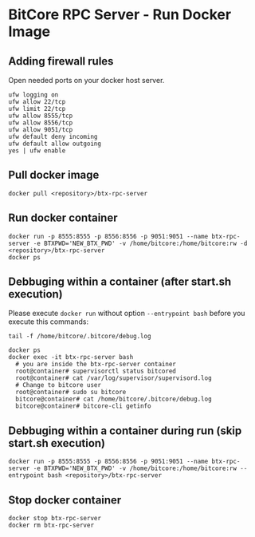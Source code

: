 # BitCore RPC Server - Run Docker Image

## Adding firewall rules
Open needed ports on your docker host server.
```
ufw logging on
ufw allow 22/tcp
ufw limit 22/tcp
ufw allow 8555/tcp
ufw allow 8556/tcp
ufw allow 9051/tcp
ufw default deny incoming 
ufw default allow outgoing 
yes | ufw enable
```

## Pull docker image
```
docker pull <repository>/btx-rpc-server
```

## Run docker container
```
docker run -p 8555:8555 -p 8556:8556 -p 9051:9051 --name btx-rpc-server -e BTXPWD='NEW_BTX_PWD' -v /home/bitcore:/home/bitcore:rw -d <repository>/btx-rpc-server
docker ps
```

## Debbuging within a container (after start.sh execution)
Please execute ```docker run``` without option ```--entrypoint bash``` before you execute this commands:
```
tail -f /home/bitcore/.bitcore/debug.log

docker ps
docker exec -it btx-rpc-server bash
  # you are inside the btx-rpc-server container
  root@container# supervisorctl status bitcored
  root@container# cat /var/log/supervisor/supervisord.log
  # Change to bitcore user
  root@container# sudo su bitcore
  bitcore@container# cat /home/bitcore/.bitcore/debug.log
  bitcore@container# bitcore-cli getinfo
```

## Debbuging within a container during run (skip start.sh execution)
```
docker run -p 8555:8555 -p 8556:8556 -p 9051:9051 --name btx-rpc-server -e BTXPWD='NEW_BTX_PWD' -v /home/bitcore:/home/bitcore:rw --entrypoint bash <repository>/btx-rpc-server
```

## Stop docker container
```
docker stop btx-rpc-server
docker rm btx-rpc-server
```
